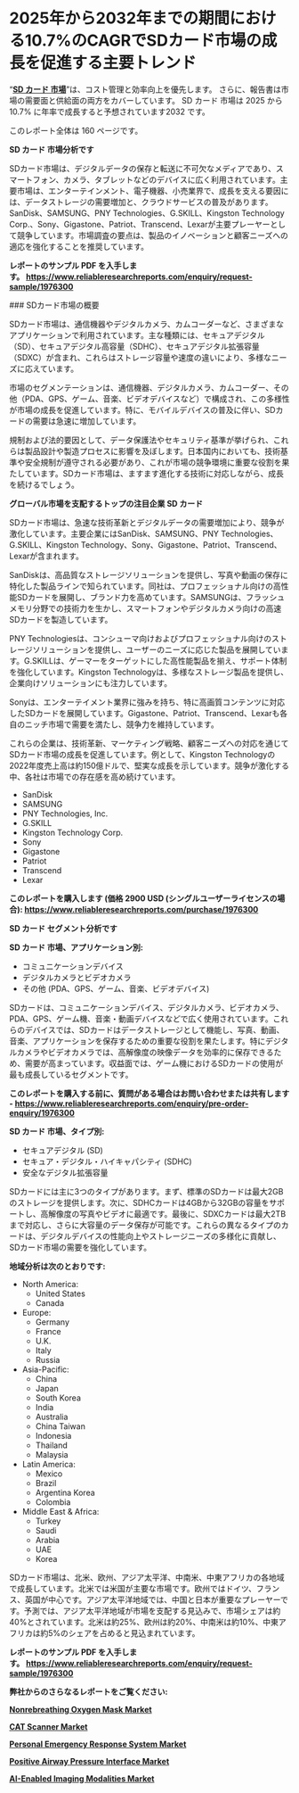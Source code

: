 <p><h1>2025年から2032年までの期間における10.7%のCAGRでSDカード市場の成長を促進する主要トレンド</h1></p><p>&ldquo;<strong><a href="https://www.reliableresearchreports.com/sd-cards-r1976300?utm_campaign=107&utm_medium=9&utm_source=Github&utm_content=ia&utm_term=29032025&utm_id=sd-cards">SD カード 市場</a></strong>&rdquo;は、コスト管理と効率向上を優先します。 さらに、報告書は市場の需要面と供給面の両方をカバーしています。 SD カード 市場は 2025 から 10.7% に年率で成長すると予想されています2032 です。</p>
<p>このレポート全体は 160 ページです。</p>
<p><strong>SD カード 市場分析です</strong></p>
<p><p>SDカード市場は、デジタルデータの保存と転送に不可欠なメディアであり、スマートフォン、カメラ、タブレットなどのデバイスに広く利用されています。主要市場は、エンターテインメント、電子機器、小売業界で、成長を支える要因には、データストレージの需要増加と、クラウドサービスの普及があります。SanDisk、SAMSUNG、PNY Technologies、G.SKILL、Kingston Technology Corp.、Sony、Gigastone、Patriot、Transcend、Lexarが主要プレーヤーとして競争しています。市場調査の要点は、製品のイノベーションと顧客ニーズへの適応を強化することを推奨しています。</p></p>
<p><strong>レポートのサンプル PDF を入手します。&nbsp;<a href="https://www.reliableresearchreports.com/enquiry/request-sample/1976300?utm_campaign=107&utm_medium=9&utm_source=Github&utm_content=ia&utm_term=29032025&utm_id=sd-cards">https://www.reliableresearchreports.com/enquiry/request-sample/1976300</a></strong></p>
<p><p>### SDカード市場の概要</p><p>SDカード市場は、通信機器やデジタルカメラ、カムコーダーなど、さまざまなアプリケーションで利用されています。主な種類には、セキュアデジタル（SD）、セキュアデジタル高容量（SDHC）、セキュアデジタル拡張容量（SDXC）が含まれ、これらはストレージ容量や速度の違いにより、多様なニーズに応えています。</p><p>市場のセグメンテーションは、通信機器、デジタルカメラ、カムコーダー、その他（PDA、GPS、ゲーム、音楽、ビデオデバイスなど）で構成され、この多様性が市場の成長を促進しています。特に、モバイルデバイスの普及に伴い、SDカードの需要は急速に増加しています。</p><p>規制および法的要因として、データ保護法やセキュリティ基準が挙げられ、これらは製品設計や製造プロセスに影響を及ぼします。日本国内においても、技術基準や安全規制が遵守される必要があり、これが市場の競争環境に重要な役割を果たしています。SDカード市場は、ますます進化する技術に対応しながら、成長を続けるでしょう。</p></p>
<p><strong>グローバル市場を支配するトップの注目企業 SD カード</strong></p>
<p><p>SDカード市場は、急速な技術革新とデジタルデータの需要増加により、競争が激化しています。主要企業にはSanDisk、SAMSUNG、PNY Technologies、G.SKILL、Kingston Technology、Sony、Gigastone、Patriot、Transcend、Lexarが含まれます。</p><p>SanDiskは、高品質なストレージソリューションを提供し、写真や動画の保存に特化した製品ラインで知られています。同社は、プロフェッショナル向けの高性能SDカードを展開し、ブランド力を高めています。SAMSUNGは、フラッシュメモリ分野での技術力を生かし、スマートフォンやデジタルカメラ向けの高速SDカードを製造しています。</p><p>PNY Technologiesは、コンシューマ向けおよびプロフェッショナル向けのストレージソリューションを提供し、ユーザーのニーズに応じた製品を展開しています。G.SKILLは、ゲーマーをターゲットにした高性能製品を揃え、サポート体制を強化しています。Kingston Technologyは、多様なストレージ製品を提供し、企業向けソリューションにも注力しています。</p><p>Sonyは、エンターテイメント業界に強みを持ち、特に高画質コンテンツに対応したSDカードを展開しています。Gigastone、Patriot、Transcend、Lexarも各自のニッチ市場で需要を満たし、競争力を維持しています。</p><p>これらの企業は、技術革新、マーケティング戦略、顧客ニーズへの対応を通じてSDカード市場の成長を促進しています。例として、Kingston Technologyの2022年度売上高は約150億ドルで、堅実な成長を示しています。競争が激化する中、各社は市場での存在感を高め続けています。</p></p>
<p><ul><li>SanDisk</li><li>SAMSUNG</li><li>PNY Technologies, Inc.</li><li>G.SKILL</li><li>Kingston Technology Corp.</li><li>Sony</li><li>Gigastone</li><li>Patriot</li><li>Transcend</li><li>Lexar</li></ul></p>
<p><strong>このレポートを購入します (価格 2900 USD (シングルユーザーライセンスの場合):&nbsp;<a href="https://www.reliableresearchreports.com/purchase/1976300?utm_campaign=107&utm_medium=9&utm_source=Github&utm_content=ia&utm_term=29032025&utm_id=sd-cards">https://www.reliableresearchreports.com/purchase/1976300</a></strong></p>
<p><strong>SD カード セグメント分析です</strong></p>
<p><strong>SD カード 市場、アプリケーション別:</strong></p>
<p><ul><li>コミュニケーションデバイス</li><li>デジタルカメラとビデオカメラ</li><li>その他 (PDA、GPS、ゲーム、音楽、ビデオデバイス)</li></ul></p>
<p><p>SDカードは、コミュニケーションデバイス、デジタルカメラ、ビデオカメラ、PDA、GPS、ゲーム機、音楽・動画デバイスなどで広く使用されています。これらのデバイスでは、SDカードはデータストレージとして機能し、写真、動画、音楽、アプリケーションを保存するための重要な役割を果たします。特にデジタルカメラやビデオカメラでは、高解像度の映像データを効率的に保存できるため、需要が高まっています。収益面では、ゲーム機におけるSDカードの使用が最も成長しているセグメントです。</p></p>
<p><strong>このレポートを購入する前に、質問がある場合はお問い合わせまたは共有します - <a href="https://www.reliableresearchreports.com/enquiry/pre-order-enquiry/1976300?utm_campaign=107&utm_medium=9&utm_source=Github&utm_content=ia&utm_term=29032025&utm_id=sd-cards">https://www.reliableresearchreports.com/enquiry/pre-order-enquiry/1976300</a></strong></p>
<p><strong>SD カード 市場、タイプ別:</strong></p>
<p><ul><li>セキュアデジタル (SD)</li><li>セキュア・デジタル・ハイキャパシティ (SDHC)</li><li>安全なデジタル拡張容量</li></ul></p>
<p><p>SDカードには主に3つのタイプがあります。まず、標準のSDカードは最大2GBのストレージを提供します。次に、SDHCカードは4GBから32GBの容量をサポートし、高解像度の写真やビデオに最適です。最後に、SDXCカードは最大2TBまで対応し、さらに大容量のデータ保存が可能です。これらの異なるタイプのカードは、デジタルデバイスの性能向上やストレージニーズの多様化に貢献し、SDカード市場の需要を強化しています。</p></p>
<p><strong>地域分析は次のとおりです:</strong></p>
<p><ul>
    <li>
        North America:
        <ul>
            <li>United States</li>
            <li>Canada</li>
        </ul>
    </li>
    <li>
        Europe:
        <ul>
            <li>Germany</li>
            <li>France</li>
            <li>U.K.</li>
            <li>Italy</li>
            <li>Russia</li>
        </ul>
    </li>
    <li>
        Asia-Pacific:
        <ul>
            <li>China</li>
            <li>Japan</li>
            <li>South Korea</li>
            <li>India</li>
            <li>Australia</li>
            <li>China Taiwan</li>
            <li>Indonesia</li>
            <li>Thailand</li>
            <li>Malaysia</li>
        </ul>
    </li>
    <li>
        Latin America:
        <ul>
            <li>Mexico</li>
            <li>Brazil</li>
            <li>Argentina Korea</li>
            <li>Colombia</li>
        </ul>
    </li>
    <li>
        Middle East & Africa:
        <ul>
            <li>Turkey</li>
            <li>Saudi</li>
            <li>Arabia</li>
            <li>UAE</li>
            <li>Korea</li>
        </ul>
    </li>
    </ul></p>
<p><p>SDカード市場は、北米、欧州、アジア太平洋、中南米、中東アフリカの各地域で成長しています。北米では米国が主要な市場です。欧州ではドイツ、フランス、英国が中心です。アジア太平洋地域では、中国と日本が重要なプレーヤーです。予測では、アジア太平洋地域が市場を支配する見込みで、市場シェアは約40%とされています。北米は約25%、欧州は約20%、中南米は約10%、中東アフリカは約5%のシェアを占めると見込まれています。</p></p>
<p><strong>レポートのサンプル PDF を入手します。&nbsp;<a href="https://www.reliableresearchreports.com/enquiry/request-sample/1976300?utm_campaign=107&utm_medium=9&utm_source=Github&utm_content=ia&utm_term=29032025&utm_id=sd-cards">https://www.reliableresearchreports.com/enquiry/request-sample/1976300</a></strong></p>
<p><strong></strong></p>
<p><strong></strong></p>
<p><strong></strong></p>
<p><strong></strong></p>
<p><strong>弊社からのさらなるレポートをご覧ください:</strong></p>
<p><strong><p><a href="https://github.com/joshuagarcia509/Market-Research-Report-List-1/blob/main/nonrebreathing-oxygen-mask-market.md?utm_campaign=107&utm_medium=9&utm_source=Github&utm_content=ia&utm_term=29032025&utm_id=sd-cards">Nonrebreathing Oxygen Mask Market</a></p><p><a href="https://github.com/boyertrull4r/Market-Research-Report-List-1/blob/main/cat-scanner-market.md?utm_campaign=107&utm_medium=9&utm_source=Github&utm_content=ia&utm_term=29032025&utm_id=sd-cards">CAT Scanner Market</a></p><p><a href="https://github.com/vimar16th/Market-Research-Report-List-7/blob/main/personal-emergency-response-system-market.md?utm_campaign=107&utm_medium=9&utm_source=Github&utm_content=ia&utm_term=29032025&utm_id=sd-cards">Personal Emergency Response System Market</a></p><p><a href="https://github.com/duscarajlha/Market-Research-Report-List-1/blob/main/positive-airway-pressure-interface-market.md?utm_campaign=107&utm_medium=9&utm_source=Github&utm_content=ia&utm_term=29032025&utm_id=sd-cards">Positive Airway Pressure Interface Market</a></p><p><a href="https://github.com/siertnamba7u/Market-Research-Report-List-1/blob/main/ai-enabled-imaging-modalities-market.md?utm_campaign=107&utm_medium=9&utm_source=Github&utm_content=ia&utm_term=29032025&utm_id=sd-cards">AI-Enabled Imaging Modalities Market</a></p></strong></p>